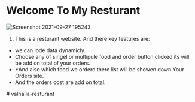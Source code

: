 # Welcome To My Resturant
![Screenshot 2021-09-27 195243](https://user-images.githubusercontent.com/86622356/134922216-11e4258b-3f35-42b9-978e-4cdd8b909b36.png)

1. This is a resturant website.
And there key features  are:
* we can lode data dynamicly.
* Choose any of singel or multipule food and order button clicked its will be add on total of your  orders.
* *And also which food we orderd there list will be showen down Your Orders site.
* And the orders cost are add on total.

#   v a l h a l l a - r e s t u r a n t  
 